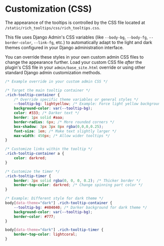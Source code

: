 # Customization (CSS)

The appearance of the tooltips is controlled by the CSS file located at `/static/rich_tooltips/css/rich_tooltips.css`.

This file uses Django Admin's CSS variables (like `--body-bg`, `--body-fg`, `--border-color`, `--link-fg`, etc.) to automatically adapt to the light and dark themes configured in your Django administration interface.

You can override these styles in your own custom admin CSS files to change the appearance further. Load your custom CSS file *after* the plugin's CSS file in your `admin/base_site.html` override or using other standard Django admin customization methods.

```css
/* Example override in your custom admin CSS */

/* Target the main tooltip container */
.rich-tooltip-container {
    /* Override specific theme variables or general styles */
    --tooltip-bg: lightyellow; /* Example: Force light yellow background regardless of theme */
    background-color: var(--tooltip-bg);
    color: #333; /* Darker text */
    border: 1px solid #aaa;
    border-radius: 6px; /* More rounded corners */
    box-shadow: 3px 3px 8px rgba(0,0,0,0.25);
    font-size: 1em; /* Make text slightly larger */
    max-width: 450px; /* Allow wider tooltips */
}

/* Customize links within the tooltip */
.rich-tooltip-container a {
    color: darkred;
}

/* Customize the timer */
.rich-tooltip-timer {
    border: 3px solid rgba(0, 0, 0, 0.2); /* Thicker border */
    border-top-color: darkred; /* Change spinning part color */
}

/* Example: Different style for dark theme */
body[data-theme="dark"] .rich-tooltip-container {
    --tooltip-bg: #404040; /* Darker background for dark theme */
    background-color: var(--tooltip-bg);
    border-color: #777;
}

body[data-theme="dark"] .rich-tooltip-timer {
    border-top-color: lightcoral;
}
```

